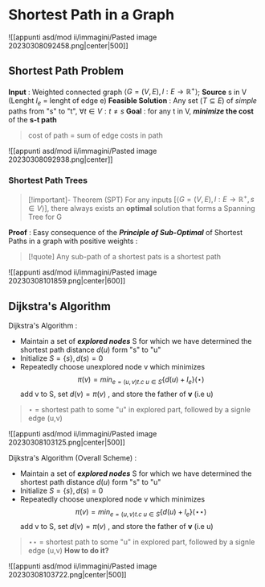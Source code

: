 
# Shortest Path in a Graph

![[appunti asd/mod ii/immagini/Pasted image 20230308092458.png|center|500]]

## Shortest Path Problem

**Input** : Weighted connected graph $\langle G=(V,E),l:E\to \mathbb R^+\rangle$; **Source** s in V 
(Lenght $l_e$ = lenght of edge e)
**Feasible Solution** : Any set ($T\subseteq E$) of _simple_ paths from "s" to "t", $\forall t\in V : t\neq s$ 
**Goal** : for any t in V, **_minimize_ the cost** of the **s-t path**

> cost of path = sum of edge costs in path

![[appunti asd/mod ii/immagini/Pasted image 20230308092938.png|center]]

### Shortest Path Trees

>[!important]- Theorem (SPT)
>For any inputs $[\langle G=(V,E),l:E\to\mathbb R^+,s\in V\rangle]$, there always exists an **optimal** solution that forms a Spanning Tree for G

**Proof** : Easy consequence of the _**Principle of Sub-Optimal**_ of Shortest Paths in a graph with positive weights : 

>[!quote] Any sub-path of a shortest pats is a shortest path

![[appunti asd/mod ii/immagini/Pasted image 20230308101859.png|center|600]]


## Dijkstra's Algorithm

Dijkstra's Algorithm : 

- Maintain a set of _**explored nodes**_ S for which we have determined the shortest path distance $d(u)$ form "s" to "u"
- Initialize $S=\{s\},d(s)=0$
- Repeatedly choose unexplored node v which minimizes $$\pi(v)=min_{e=(u,v)t.c\ u\in S}\{d(u)+l_e\}(\star)$$ add v to S, set $d(v)=\pi(v)$ , and store the father of **v** (i.e u)

>$\star$ = shortest path to some "u" in explored part, followed by a signle edge (u,v)

![[appunti asd/mod ii/immagini/Pasted image 20230308103125.png|center|500]]


Dijkstra's Algorithm (Overall Scheme) : 

- Maintain a set of _**explored nodes**_ S for which we have determined the shortest path distance $d(u)$ form "s" to "u"
- Initialize $S=\{s\},d(s)=0$
- Repeatedly choose unexplored node v which minimizes $$\pi(v)=min_{e=(u,v)t.c\ u\in S}\{d(u)+l_e\}(\star\star)$$ add v to S, set $d(v)=\pi(v)$ , and store the father of **v** (i.e u)

>$\star\star$ = shortest path to some "u" in explored part, followed by a signle edge (u,v)
>**How to do it?**

![[appunti asd/mod ii/immagini/Pasted image 20230308103722.png|center|500]]


